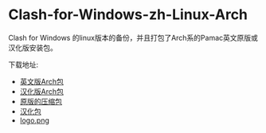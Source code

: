 # Clash-for-Windows-zh-Linux-Arch


Clash for Windows 的linux版本的备份，并且打包了Arch系的Pamac英文原版或汉化版安装包。

下载地址:

+ [英文版Arch包](https://github.com/XiaMooo/Clash-for-Windows-zh-Linux-Arch/releases/download/0.0.1/clash-for-windows-bin-en-0.20.39-1-x86_64.pkg.tar.zst)
+ [汉化版Arch包](https://github.com/XiaMooo/Clash-for-Windows-zh-Linux-Arch/releases/download/0.0.1/clash-for-windows-bin-zh-0.20.39-1-x86_64.pkg.tar.zst)
+ [原版的压缩包](https://github.com/XiaMooo/Clash-for-Windows-zh-Linux-Arch/releases/download/0.0.1/clash-for-windows-bin-0.20.39-x86_64-linux.tar.gz)
+ [汉化包](https://github.com/XiaMooo/Clash-for-Windows-zh-Linux-Arch/releases/download/0.0.1/app.asar)
+ [logo.png](https://github.com/XiaMooo/Clash-for-Windows-zh-Linux-Arch/releases/download/0.0.1/clash.png)
